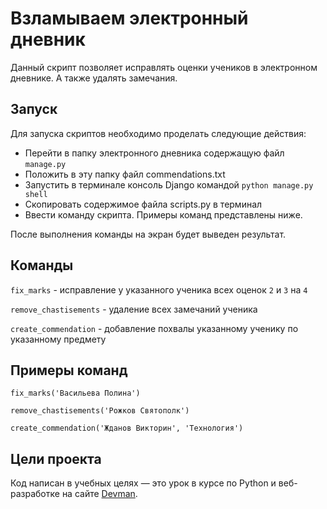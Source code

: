 # Взламываем электронный дневник
Данный скрипт позволяет исправлять оценки учеников в электронном дневнике. А также удалять замечания.

## Запуск
Для запуска скриптов необходимо проделать следующие действия:
- Перейти в папку электронного дневника содержащую файл `manage.py`
- Положить в эту папку файл commendations.txt
- Запустить в терминале консоль Django командой `python manage.py shell`
- Скопировать содержимое файла scripts.py в терминал
- Ввести команду скрипта. Примеры команд представлены ниже.

После выполнения команды на экран будет выведен результат.

## Команды 
`fix_marks` - исправление у указанного ученика всех оценок `2` и `3` на `4`

`remove_chastisements` - удаление всех замечаний ученика

`create_commendation` - добавление похвалы указанному ученику по указанному предмету

## Примеры команд
`fix_marks('Васильева Полина')`

`remove_chastisements('Рожков Святополк')`

`create_commendation('Жданов Викторин', 'Технология')`

## Цели проекта

Код написан в учебных целях — это урок в курсе по Python и веб-разработке на сайте [Devman](https://dvmn.org).
